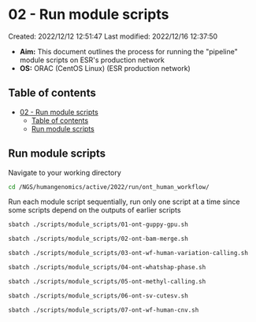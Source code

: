 # 02 - Run module scripts

Created: 2022/12/12 12:51:47
Last modified: 2022/12/16 12:37:50

- **Aim:** This document outlines the process for running the "pipeline" module scripts on ESR's production network
- **OS:** ORAC (CentOS Linux) (ESR production network)

## Table of contents

- [02 - Run module scripts](#02---run-module-scripts)
  - [Table of contents](#table-of-contents)
  - [Run module scripts](#run-module-scripts)

## Run module scripts

Navigate to your working directory

```bash
cd /NGS/humangenomics/active/2022/run/ont_human_workflow/
```

Run each module script sequentially, run only one script at a time since some scripts depend on the outputs of earlier scripts

```bash
sbatch ./scripts/module_scripts/01-ont-guppy-gpu.sh

sbatch ./scripts/module_scripts/02-ont-bam-merge.sh

sbatch ./scripts/module_scripts/03-ont-wf-human-variation-calling.sh

sbatch ./scripts/module_scripts/04-ont-whatshap-phase.sh

sbatch ./scripts/module_scripts/05-ont-methyl-calling.sh

sbatch ./scripts/module_scripts/06-ont-sv-cutesv.sh

sbatch ./scripts/module_scripts/07-ont-wf-human-cnv.sh
```
